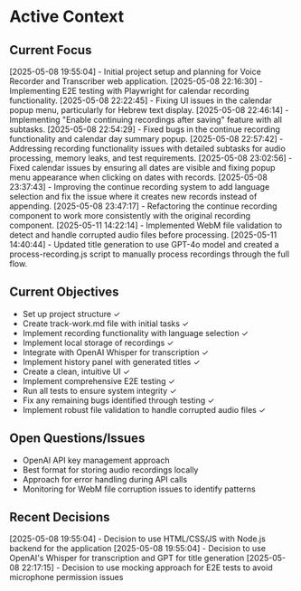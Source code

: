 # Active Context

## Current Focus
[2025-05-08 19:55:04] - Initial project setup and planning for Voice Recorder and Transcriber web application.
[2025-05-08 22:16:30] - Implementing E2E testing with Playwright for calendar recording functionality.
[2025-05-08 22:22:45] - Fixing UI issues in the calendar popup menu, particularly for Hebrew text display.
[2025-05-08 22:46:14] - Implementing "Enable continuing recordings after saving" feature with all subtasks.
[2025-05-08 22:54:29] - Fixed bugs in the continue recording functionality and calendar day summary popup.
[2025-05-08 22:57:42] - Addressing recording functionality issues with detailed subtasks for audio processing, memory leaks, and test requirements.
[2025-05-08 23:02:56] - Fixed calendar issues by ensuring all dates are visible and fixing popup menu appearance when clicking on dates with records.
[2025-05-08 23:37:43] - Improving the continue recording system to add language selection and fix the issue where it creates new records instead of appending.
[2025-05-08 23:47:17] - Refactoring the continue recording component to work more consistently with the original recording component.
[2025-05-11 14:22:14] - Implemented WebM file validation to detect and handle corrupted audio files before processing.
[2025-05-11 14:40:44] - Updated title generation to use GPT-4o model and created a process-recording.js script to manually process recordings through the full flow.

## Current Objectives
- Set up project structure ✓
- Create track-work.md file with initial tasks ✓
- Implement recording functionality with language selection ✓
- Implement local storage of recordings ✓
- Integrate with OpenAI Whisper for transcription ✓
- Implement history panel with generated titles ✓
- Create a clean, intuitive UI ✓
- Implement comprehensive E2E testing ✓
- Run all tests to ensure system integrity ✓
- Fix any remaining bugs identified through testing ✓
- Implement robust file validation to handle corrupted audio files ✓

## Open Questions/Issues
- OpenAI API key management approach
- Best format for storing audio recordings locally
- Approach for error handling during API calls
- Monitoring for WebM file corruption issues to identify patterns

## Recent Decisions
[2025-05-08 19:55:04] - Decision to use HTML/CSS/JS with Node.js backend for the application
[2025-05-08 19:55:04] - Decision to use OpenAI's Whisper for transcription and GPT for title generation
[2025-05-08 22:17:15] - Decision to use mocking approach for E2E tests to avoid microphone permission issues
